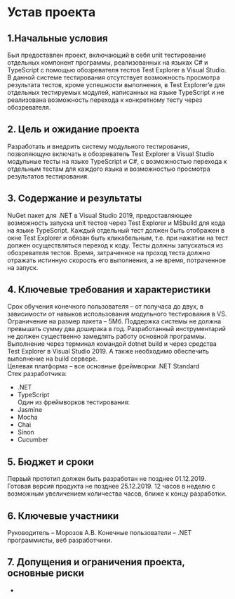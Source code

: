 
# Устав проекта 
## 1.Начальные условия
Был предоставлен проект, включающий в себя unit тестирование отдельных компонент программы, реализованных на языках C# и TypeScript с помощью обозревателя тестов Test Explorer в Visual Studio. В данной системе тестирования отсутствует возможность просмотра результата тестов, кроме успешности выполнения, в Test Explorer’e для отдельных тестируемых модулей, написанных на языке TypeScript и не реализована возможность перехода к конкретному тесту через обозревателя. 
## 2.	Цель и ожидание проекта

Разработать и внедрить систему модульного тестирования, позволяющую включать в обозреватель Test Explorer в Visual Studio модульные тесты на языке TypeScript и C#, с возможностью перехода к отдельным тестам для каждого языка и возможностью просмотра результатов тестирования.

## 3.	Содержание и результаты
NuGet пакет для .NET в Visual Studio 2019, предоставляющее возможность запуска unit тестов через Test Explorer и MSbuild для кода на языке TypeScript. Каждый отдельный тест должен быть отображен в окне Test Explorer и обязан быть кликабельным, т.е. при нажатии на тест должен осуществляться переход к коду. Тесты должны запускаться из обозревателя тестов. Время, затраченное на проход теста должно отражать истинную скорость его выполнения, а не время, потраченное на запуск.

## 4. Ключевые требования и характеристики
Срок обучения конечного пользователя – от получаса до двух, в зависимости от навыков использования модульного тестирования в VS.
Ограничение на размер пакета – 5Мб.
Поддержка системы не должна превышать сумму два доширака в год.
Разработанный инструментарий не должен существенно замедлять работу основной программы.
Выполнение через терминал командой dotnet build и через средства Test Explorer в Visual Studio 2019. А также необходимо обеспечить выполнение на build сервере.  
Целевая платформа – все основные фреймворки .NET Standard  
Стек разработчика:
* .NET
* TypeScript  
Один из фреймворков тестирования:
* Jasmine
* Mocha
* Chai
* Sinon
* Cucumber

## 5.	Бюджет и сроки
Первый прототип должен быть разработан не позднее 01.12.2019. Готовая версия продукта не позднее 25.12.2019. 
12 часов в неделю с возможным увеличением количества часов, ближе к концу разработки.

## 6.	Ключевые участники
Руководитель – Морозов А.В.
Конечные пользователи – .NET программисты, веб разработчики.

## 7.	Допущения и ограничения проекта, основные риски
-

